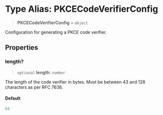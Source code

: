 # Type Alias: PKCECodeVerifierConfig

> **PKCECodeVerifierConfig** = `object`

Configuration for generating a PKCE code verifier.

## Properties

### length?

> `optional` **length**: `number`

The length of the code verifier in bytes.
Must be between 43 and 128 characters as per RFC 7636.

#### Default

```ts
64
```
